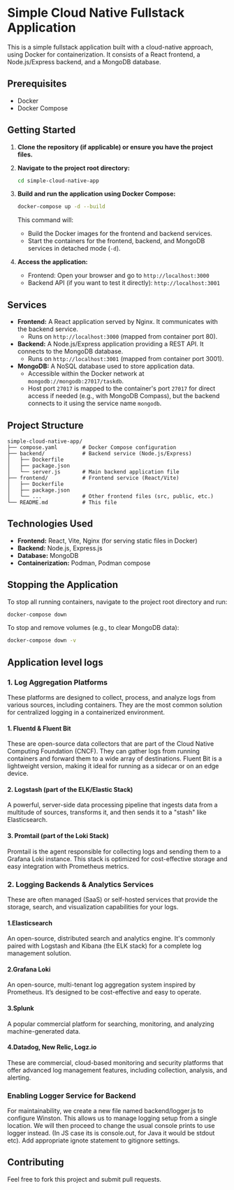 # Simple Cloud Native Fullstack Application

This is a simple fullstack application built with a cloud-native approach, using Docker for containerization. It consists of a React frontend, a Node.js/Express backend, and a MongoDB database.

## Prerequisites

- Docker
- Docker Compose

## Getting Started

1.  **Clone the repository (if applicable) or ensure you have the project files.**
2.  **Navigate to the project root directory:**
    ```bash
    cd simple-cloud-native-app
    ```
3.  **Build and run the application using Docker Compose:**
    ```bash
    docker-compose up -d --build
    ```
    This command will:
    *   Build the Docker images for the frontend and backend services.
    *   Start the containers for the frontend, backend, and MongoDB services in detached mode (`-d`).

4.  **Access the application:**
    *   Frontend: Open your browser and go to `http://localhost:3000`
    *   Backend API (if you want to test it directly): `http://localhost:3001`

## Services

*   **Frontend:** A React application served by Nginx. It communicates with the backend service.
    *   Runs on `http://localhost:3000` (mapped from container port 80).
*   **Backend:** A Node.js/Express application providing a REST API. It connects to the MongoDB database.
    *   Runs on `http://localhost:3001` (mapped from container port 3001).
*   **MongoDB:** A NoSQL database used to store application data.
    *   Accessible within the Docker network at `mongodb://mongodb:27017/taskdb`.
    *   Host port `27017` is mapped to the container's port `27017` for direct access if needed (e.g., with MongoDB Compass), but the backend connects to it using the service name `mongodb`.

## Project Structure

```
simple-cloud-native-app/
├── compose.yaml        # Docker Compose configuration
├── backend/            # Backend service (Node.js/Express)
│   ├── Dockerfile
│   ├── package.json
│   └── server.js       # Main backend application file
├── frontend/           # Frontend service (React/Vite)
│   ├── Dockerfile
│   ├── package.json
│   └── ...             # Other frontend files (src, public, etc.)
└── README.md           # This file
```

## Technologies Used

*   **Frontend:** React, Vite, Nginx (for serving static files in Docker)
*   **Backend:** Node.js, Express.js
*   **Database:** MongoDB
*   **Containerization:** Podman, Podman compose

## Stopping the Application

To stop all running containers, navigate to the project root directory and run:

```bash
docker-compose down
```

To stop and remove volumes (e.g., to clear MongoDB data):

```bash
docker-compose down -v
```

## Application level logs

### 1. Log Aggregation Platforms
These platforms are designed to collect, process, and analyze logs from various sources, including containers. They are the most common solution for centralized logging in a containerized environment.

#### 1. Fluentd & Fluent Bit
These are open-source data collectors that are part of the Cloud Native Computing Foundation (CNCF). They can gather logs from running containers and forward them to a wide array of destinations. Fluent Bit is a lightweight version, making it ideal for running as a sidecar or on an edge device.

#### 2. Logstash (part of the ELK/Elastic Stack)
A powerful, server-side data processing pipeline that ingests data from a multitude of sources, transforms it, and then sends it to a "stash" like Elasticsearch.

#### 3. Promtail (part of the Loki Stack)
Promtail is the agent responsible for collecting logs and sending them to a Grafana Loki instance. This stack is optimized for cost-effective storage and easy integration with Prometheus metrics.

### 2. Logging Backends & Analytics Services
These are often managed (SaaS) or self-hosted services that provide the storage, search, and visualization capabilities for your logs.

#### 1.Elasticsearch
An open-source, distributed search and analytics engine. It's commonly paired with Logstash and Kibana (the ELK stack) for a complete log management solution.

#### 2.Grafana Loki
An open-source, multi-tenant log aggregation system inspired by Prometheus. It’s designed to be cost-effective and easy to operate.

#### 3.Splunk
A popular commercial platform for searching, monitoring, and analyzing machine-generated data.

#### 4.Datadog, New Relic, Logz.io
These are commercial, cloud-based monitoring and security platforms that offer advanced log management features, including collection, analysis, and alerting.

### Enabling Logger Service for Backend
For maintainability, we create a new file named backend/logger.js to configure Winston. This allows us to manage logging setup from a single location. We will then proceed to change the usual console prints to use logger instead. (In JS case its is console.out, for Java it would be stdout etc). Add appropriate ignote statement to gitignore settings. 

## Contributing

Feel free to fork this project and submit pull requests.

